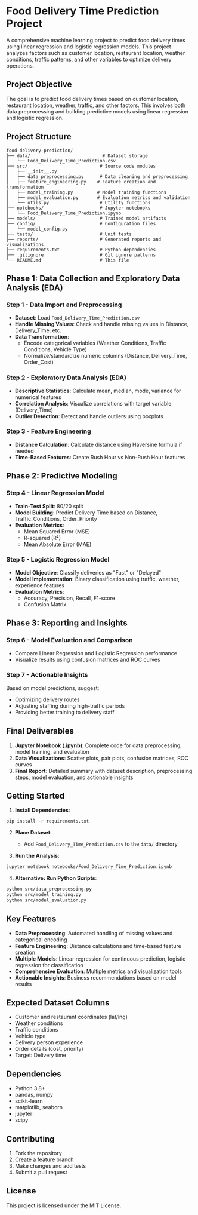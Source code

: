 # Food Delivery Time Prediction Project

A comprehensive machine learning project to predict food delivery times using linear regression and logistic regression models. This project analyzes factors such as customer location, restaurant location, weather conditions, traffic patterns, and other variables to optimize delivery operations.

## Project Objective

The goal is to predict food delivery times based on customer location, restaurant location, weather, traffic, and other factors. This involves both data preprocessing and building predictive models using linear regression and logistic regression.

## Project Structure

```
food-delivery-prediction/
├── data/                           # Dataset storage
│   └── Food_Delivery_Time_Prediction.csv
├── src/                           # Source code modules
│   ├── __init__.py
│   ├── data_preprocessing.py      # Data cleaning and preprocessing
│   ├── feature_engineering.py    # Feature creation and transformation
│   ├── model_training.py         # Model training functions
│   ├── model_evaluation.py       # Evaluation metrics and validation
│   └── utils.py                   # Utility functions
├── notebooks/                     # Jupyter notebooks
│   └── Food_Delivery_Time_Prediction.ipynb
├── models/                        # Trained model artifacts
├── config/                        # Configuration files
│   └── model_config.py
├── tests/                         # Unit tests
├── reports/                       # Generated reports and visualizations
├── requirements.txt               # Python dependencies
├── .gitignore                     # Git ignore patterns
└── README.md                      # This file
```

## Phase 1: Data Collection and Exploratory Data Analysis (EDA)

### Step 1 - Data Import and Preprocessing
- **Dataset**: Load `Food_Delivery_Time_Prediction.csv`
- **Handle Missing Values**: Check and handle missing values in Distance, Delivery_Time, etc.
- **Data Transformation**:
  - Encode categorical variables (Weather Conditions, Traffic Conditions, Vehicle Type)
  - Normalize/standardize numeric columns (Distance, Delivery_Time, Order_Cost)

### Step 2 - Exploratory Data Analysis (EDA)
- **Descriptive Statistics**: Calculate mean, median, mode, variance for numerical features
- **Correlation Analysis**: Visualize correlations with target variable (Delivery_Time)
- **Outlier Detection**: Detect and handle outliers using boxplots

### Step 3 - Feature Engineering
- **Distance Calculation**: Calculate distance using Haversine formula if needed
- **Time-Based Features**: Create Rush Hour vs Non-Rush Hour features

## Phase 2: Predictive Modeling

### Step 4 - Linear Regression Model
- **Train-Test Split**: 80/20 split
- **Model Building**: Predict Delivery Time based on Distance, Traffic_Conditions, Order_Priority
- **Evaluation Metrics**:
  - Mean Squared Error (MSE)
  - R-squared (R²)
  - Mean Absolute Error (MAE)

### Step 5 - Logistic Regression Model
- **Model Objective**: Classify deliveries as "Fast" or "Delayed"
- **Model Implementation**: Binary classification using traffic, weather, experience features
- **Evaluation Metrics**:
  - Accuracy, Precision, Recall, F1-score
  - Confusion Matrix

## Phase 3: Reporting and Insights

### Step 6 - Model Evaluation and Comparison
- Compare Linear Regression and Logistic Regression performance
- Visualize results using confusion matrices and ROC curves

### Step 7 - Actionable Insights
Based on model predictions, suggest:
- Optimizing delivery routes
- Adjusting staffing during high-traffic periods
- Providing better training to delivery staff

## Final Deliverables

1. **Jupyter Notebook (.ipynb)**: Complete code for data preprocessing, model training, and evaluation
2. **Data Visualizations**: Scatter plots, pair plots, confusion matrices, ROC curves
3. **Final Report**: Detailed summary with dataset description, preprocessing steps, model evaluation, and actionable insights

## Getting Started

1. **Install Dependencies**:
```bash
pip install -r requirements.txt
```

2. **Place Dataset**:
   - Add `Food_Delivery_Time_Prediction.csv` to the `data/` directory

3. **Run the Analysis**:
```bash
jupyter notebook notebooks/Food_Delivery_Time_Prediction.ipynb
```

4. **Alternative: Run Python Scripts**:
```bash
python src/data_preprocessing.py
python src/model_training.py
python src/model_evaluation.py
```

## Key Features

- **Data Preprocessing**: Automated handling of missing values and categorical encoding
- **Feature Engineering**: Distance calculations and time-based feature creation
- **Multiple Models**: Linear regression for continuous prediction, logistic regression for classification
- **Comprehensive Evaluation**: Multiple metrics and visualization tools
- **Actionable Insights**: Business recommendations based on model results

## Expected Dataset Columns

- Customer and restaurant coordinates (lat/lng)
- Weather conditions
- Traffic conditions  
- Vehicle type
- Delivery person experience
- Order details (cost, priority)
- Target: Delivery time

## Dependencies

- Python 3.8+
- pandas, numpy
- scikit-learn
- matplotlib, seaborn
- jupyter
- scipy

## Contributing

1. Fork the repository
2. Create a feature branch
3. Make changes and add tests
4. Submit a pull request

## License

This project is licensed under the MIT License.